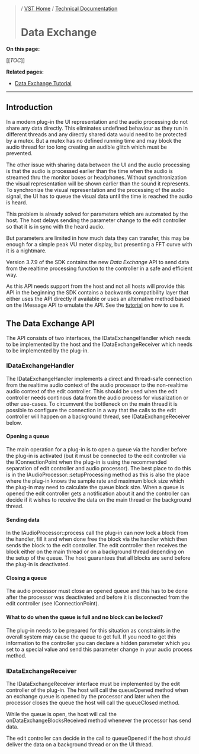 >/ [VST Home](../../) / [Technical Documentation](../Index.md)
>
># Data Exchange

**On this page:**

[[_TOC_]]

**Related pages:**

- [Data Exchange Tutorial](../../Tutorials/Data+Exchange.md)

---

## Introduction

In a modern plug-in the UI representation and the audio processing do not share any data directly.
This eliminates undefined behaviour as they run in different threads and any directly shared data would 
need to be protected by a mutex. But a mutex has no defined running time and may block the audio 
thread for too long creating an audible glitch which must be prevented.

The other issue with sharing data between the UI and the audio processing is that the audio is 
processed earlier than the time when the audio is streamed thru the monitor boxes or headphones.
Without synchronization the visual representation will be shown earlier than the sound it represents.
To synchronize the visual representation and the processing of the audio signal, the UI has to queue 
the visual data until the time is reached the audio is heard.

This problem is already solved for parameters which are automated by the host. The host delays 
sending the parameter change to the edit controller so that it is in sync with the heard audio.

But parameters are limited in how much data they can transfer, this may be enough for a simple peak
VU meter display, but presenting a FFT curve with it is a nightmare.

Version 3.7.9 of the SDK contains the new *Data Exchange* API to send data from the realtime
processing function to the controller in a safe and efficient way.

As this API needs support from the host and not all hosts will provide this API in the beginning
the SDK contains a backwards compatibility layer that either uses the API directly if available or 
uses an alternative method based on the IMessage API to emulate the API. See the 
[tutorial](../../Tutorials/Data+Exchange.md) on how to use it.

## The Data Exchange API

The API consists of two interfaces, the IDataExchangeHandler which needs to be implemented by the 
host and the IDataExchangeReceiver which needs to be implemented by the plug-in.

### IDataExchangeHandler

The IDataExchangeHandler implements a direct and thread-safe connection from the realtime
audio context of the audio processor to the non-realtime audio context of the edit controller.
This should be used when the edit controller needs continous data from the audio process for
viusalization or other use-cases. To circumvent the bottleneck on the main thread it is possible
to configure the connection in a way that the calls to the edit controller will happen on a
background thread, see IDataExchangeReceiver below.

#### Opening a queue
The main operation for a plug-in is to open a queue via the handler before the plug-in is activated
(but it must be connected to the edit controller via the IConnectionPoint when the plug-in is using
the recommended separation of edit controller and audio processor). The best place to do this is in
the IAudioProcessor::setupProcessing method as this is also the place where the plug-in knows the
sample rate and maximum block size which the plug-in may need to calculate the queue block size.
When a queue is opened the edit controller gets a notification about it and the controller can
decide if it wishes to receive the data on the main thread or the background thread.

#### Sending data
In the IAudioProcessor::process call the plug-in can now lock a block from the handler, fill it and
when done free the block via the handler which then sends the block to the edit controller. The edit
controller then receives the block either on the main thread or on a background thread depending on
the setup of the queue.
The host guarantees that all blocks are send before the plug-in is deactivated.

#### Closing a queue
The audio processor must close an opened queue and this has to be done after the processor was
deactivated and before it is disconnected from the edit controller (see IConnectionPoint).

#### What to do when the queue is full and no block can be locked?
The plug-in needs to be prepared for this situation as constraints in the overall system may cause
the queue to get full. If you need to get this information to the controller you can declare a
hidden parameter which you set to a special value and send this parameter change in your audio
process method.

### IDataExchangeReceiver

The IDataExchangeReceiver interface must be implemented by the edit controller of the plug-in.
The host will call the queueOpened method when an exchange queue is opened by the processor and later
when the processor closes the queue the host will call the queueClosed method.

While the queue is open, the host will call the onDataExchangeBlocksReceived method whenever the 
processor has send data.

The edit controller can decide in the call to queueOpened if the host should deliver the data on a 
background thread or on the UI thread.
